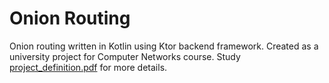# Onion Routing
Onion routing written in Kotlin using Ktor backend framework. Created as a university project for Computer Networks course. Study [project_definition.pdf](https://github.com/sajjadroudi/ktor-onion-routing/blob/master/project_definition.pdf) for more details.
